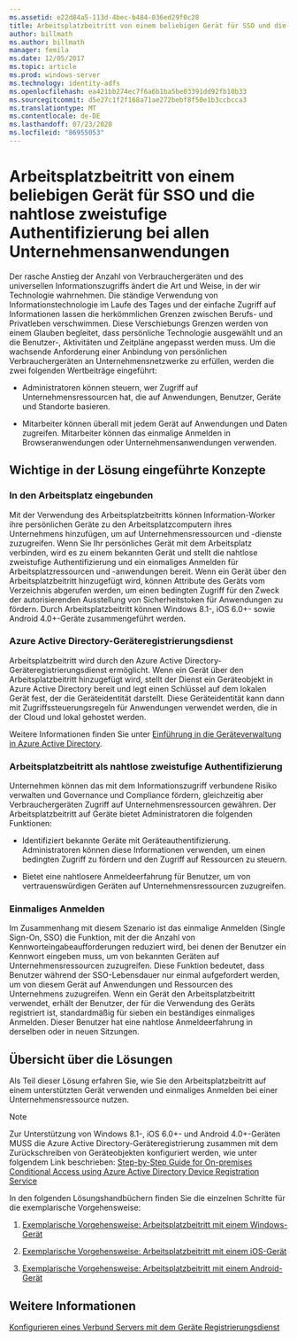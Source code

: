 ```yaml
---
ms.assetid: e22d84a5-113d-4bec-b484-036ed29f0c28
title: Arbeitsplatzbeitritt von einem beliebigen Gerät für SSO und die nahtlose zweistufige Authentifizierung bei allen Unternehmensanwendungen
author: billmath
ms.author: billmath
manager: femila
ms.date: 12/05/2017
ms.topic: article
ms.prod: windows-server
ms.technology: identity-adfs
ms.openlocfilehash: ea421bb274ec7f6a6b1ba5be03391dd92fb10b33
ms.sourcegitcommit: d5e27c1f2f168a71ae272bebf8f50e1b3ccbcca3
ms.translationtype: MT
ms.contentlocale: de-DE
ms.lasthandoff: 07/23/2020
ms.locfileid: "86955053"
---
```

# <a name="join-to-workplace-from-any-device-for-sso-and-seamless-second-factor-authentication-across-company-applications"></a>Arbeitsplatzbeitritt von einem beliebigen Gerät für SSO und die nahtlose zweistufige Authentifizierung bei allen Unternehmensanwendungen



Der rasche Anstieg der Anzahl von Verbrauchergeräten und des universellen Informationszugriffs ändert die Art und Weise, in der wir Technologie wahrnehmen. Die ständige Verwendung von Informationstechnologie im Laufe des Tages und der einfache Zugriff auf Informationen lassen die herkömmlichen Grenzen zwischen Berufs- und Privatleben verschwimmen. Diese Verschiebungs Grenzen werden von einem Glauben begleitet, dass persönliche Technologie ausgewählt und an die Benutzer-, Aktivitäten und Zeitpläne angepasst werden muss. Um die wachsende Anforderung einer Anbindung von persönlichen Verbrauchergeräten an Unternehmensnetzwerke zu erfüllen, werden die zwei folgenden Wertbeiträge eingeführt:

-   Administratoren können steuern, wer Zugriff auf Unternehmensressourcen hat, die auf Anwendungen, Benutzer, Geräte und Standorte basieren.

-   Mitarbeiter können überall mit jedem Gerät auf Anwendungen und Daten zugreifen. Mitarbeiter können das einmalige Anmelden in Browseranwendungen oder Unternehmensanwendungen verwenden.

## <a name="key-concepts-introduced-in-the-solution"></a>Wichtige in der Lösung eingeführte Konzepte

### <a name="workplace-join"></a>In den Arbeitsplatz eingebunden
Mit der Verwendung des Arbeitsplatzbeitritts können Information-Worker ihre persönlichen Geräte zu den Arbeitsplatzcomputern ihres Unternehmens hinzufügen, um auf Unternehmensressourcen und -dienste zuzugreifen. Wenn Sie Ihr persönliches Gerät mit dem Arbeitsplatz verbinden, wird es zu einem bekannten Gerät und stellt die nahtlose zweistufige Authentifizierung und ein einmaliges Anmelden für Arbeitsplatzressourcen und -anwendungen bereit. Wenn ein Gerät über den Arbeitsplatzbeitritt hinzugefügt wird, können Attribute des Geräts vom Verzeichnis abgerufen werden, um einen bedingten Zugriff für den Zweck der autorisierenden Ausstellung von Sicherheitstoken für Anwendungen zu fördern. Durch Arbeitsplatzbeitritt können Windows 8.1-, iOS 6.0+- sowie Android 4.0+-Geräte zusammengeführt werden.

### <a name="azure-active-directory-device-registration-service"></a><a name="BKMK_DRS"></a>Azure Active Directory-Geräteregistrierungsdienst
Arbeitsplatzbeitritt wird durch den Azure Active Directory-Geräteregistrierungsdienst ermöglicht. Wenn ein Gerät über den Arbeitsplatzbeitritt hinzugefügt wird, stellt der Dienst ein Geräteobjekt in Azure Active Directory bereit und legt einen Schlüssel auf dem lokalen Gerät fest, der die Geräteidentität darstellt. Diese Geräteidentität kann dann mit Zugriffssteuerungsregeln für Anwendungen verwendet werden, die in der Cloud und lokal gehostet werden.

Weitere Informationen finden Sie unter [Einführung in die Geräteverwaltung in Azure Active Directory](/azure/active-directory/device-management-introduction).

### <a name="workplace-join-as-a-seamless-second-factor-authentication"></a>Arbeitsplatzbeitritt als nahtlose zweistufige Authentifizierung
Unternehmen können das mit dem Informationszugriff verbundene Risiko verwalten und Governance und Compliance fördern, gleichzeitig aber Verbrauchergeräten Zugriff auf Unternehmensressourcen gewähren. Der Arbeitsplatzbeitritt auf Geräte bietet Administratoren die folgenden Funktionen:

-   Identifiziert bekannte Geräte mit Geräteauthentifizierung. Administratoren können diese Informationen verwenden, um einen bedingten Zugriff zu fördern und den Zugriff auf Ressourcen zu steuern.

-   Bietet eine nahtlosere Anmeldeerfahrung für Benutzer, um von vertrauenswürdigen Geräten auf Unternehmensressourcen zuzugreifen.

### <a name="single-sign-on"></a>Einmaliges Anmelden
Im Zusammenhang mit diesem Szenario ist das einmalige Anmelden (Single Sign-On, SSO) die Funktion, mit der die Anzahl von Kennworteingabeaufforderungen reduziert wird, bei denen der Benutzer ein Kennwort eingeben muss, um von bekannten Geräten auf Unternehmensressourcen zuzugreifen. Diese Funktion bedeutet, dass Benutzer während der SSO-Lebensdauer nur einmal aufgefordert werden, um von diesem Gerät auf Anwendungen und Ressourcen des Unternehmens zuzugreifen. Wenn ein Gerät den Arbeitsplatzbeitritt verwendet, erhält der Benutzer, der für die Verwendung des Geräts registriert ist, standardmäßig für sieben ein beständiges einmaliges Anmelden. Dieser Benutzer hat eine nahtlose Anmeldeerfahrung in derselben oder in neuen Sitzungen.

## <a name="solution-overview"></a>Übersicht über die Lösungen
Als Teil dieser Lösung erfahren Sie, wie Sie den Arbeitsplatzbeitritt auf einem unterstützten Gerät verwenden und einmaliges Anmelden bei einer Unternehmensressource nutzen.

> [!NOTE]
> Zur Unterstützung von Windows 8.1-, iOS 6.0+- und Android 4.0+-Geräten MUSS die Azure Active Directory-Geräteregistrierung zusammen mit dem Zurückschreiben von Geräteobjekten konfiguriert werden, wie unter folgendem Link beschrieben: [Step-by-Step Guide for On-premises Conditional Access using Azure Active Directory Device Registration Service](/previous-versions/azure/dn788908(v=azure.100))

In den folgenden Lösungshandbüchern finden Sie die einzelnen Schritte für die exemplarische Vorgehensweise:

1.  [Exemplarische Vorgehensweise: Arbeitsplatzbeitritt mit einem Windows-Gerät](../../ad-fs/operations/Walkthrough--Workplace-Join-with-a-Windows-Device.md)

2.  [Exemplarische Vorgehensweise: Arbeitsplatzbeitritt mit einem iOS-Gerät](../../ad-fs/operations/Walkthrough--Workplace-Join-with-an-iOS-Device.md)

3.  [Exemplarische Vorgehensweise: Arbeitsplatzbeitritt mit einem Android-Gerät](../../ad-fs/operations/walkthrough--workplace-join-to-an-android-device.md)

## <a name="see-also"></a>Weitere Informationen
[Konfigurieren eines Verbund Servers mit dem Geräte Registrierungsdienst](../deployment/configure-a-federation-server-with-device-registration-service.md)
